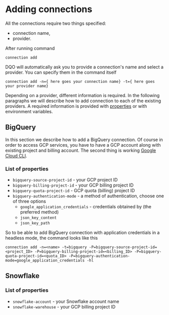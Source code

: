 # Adding connections

All the connections require two things specified:

- connection name,
- provider.

After running command
```
connection add
```
DQO will automatically ask you to provide a connection's name and select a provider. You can specify them in the
command itself

```
connection add -n={ here goes your connection name} -t={ here goes your provider name}
```

Depending on a provider, different information is required. In the following paragraphs we will describe how to add 
connection to each of the existing providers.
A required information is provided with [properties]() or with environment variables.

## BigQuery

In this section we describe how to add a BigQuery connection. Of course in order to access GCP services, you have to 
have a GCP account along with existing project and billing account. The second thing is working
[Google Cloud CLI](https://cloud.google.com/sdk/docs/install).

### List of properties
- `bigquery-source-project-id` - your GCP project ID
- `bigquery-billing-project-id` - your GCP billing project ID
- `bigquery-quota-project-id` - GCP quota (billing) project ID
- `bigquery-authentication-mode` - a method of authentication, choose one of three options
    - `google_application_credentials` - credentials obtained by (the preferred method)
    - `json_key_content`
    - `json_key_path`
    
So to be able to add BigQuery connection with application credentials in a headless mode, the command looks like this

```
connection add -n=<name> -t=bigquery -P=bigquery-source-project-id=<project_ID> -P=bigquery-billing-project-id=<billing_ID> -P=bigquery-quota-project-id=<quota_ID> -P=bigquery-authentication-mode=google_application_credentials -hl
```
## Snowflake

### List of properties
- `snowflake-account` - your Snowflake account name
- `snowflake-warehouse` - your GCP billing project ID